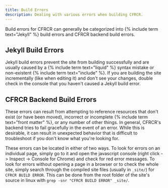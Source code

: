 ```yaml
---
title: Build Errors
description: Dealing with various errors when building CFRCR.
---
```

Build errors for CFRCR can generally be categorized into {% include term text="Jekyll" %} build errors and CFRCR backend build errors.

## Jekyll Build Errors
Jekyll build errors prevent the site from building successfully and are usually caused by a {% include term text="liquid" %} syntax mistake or non-existent {% include term text="include" %}. If you are building the site incrementally (like when editing it) and don't see your changes, double check in the console that you haven't caused a Jekyll build error.

## CFRCR Backend Build Errors
These errors can result from attempting to reference resources that don't exist (or have been moved), incorrect or incomplete {% include term text="front matter" %}, or any number of other things. In general, CFRCR's backend tries to fail gracefully in the event of an error. While this is desirable, it can result in unexpected behavior that is difficult to troubleshoot if you don't know what you're looking for.

These errors can be located in either of two ways. To look for errors on an individual page, simply go to it and open the javascript console (right click -> Inspect -> Console for Chrome) and check for red error messages. To look for errors without opening a page in a browser or to check the whole site, simply search through the compiled site files (usually in `_site/`) for `CFRCR BUILD ERROR`. This can be done from the root folder of the site's source in linux with `grep -snr "CFRCR BUILD ERROR" _site/`.

